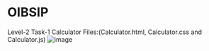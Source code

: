 # OIBSIP
Level-2 Task-1 Calculator 
Files:(Calculator.html, Calculator.css and Calculator.js)
![image](https://github.com/DHARUNSURYA/OIBSIP/assets/121680349/60d86633-9f66-4029-b283-fa8f27cffc57)
